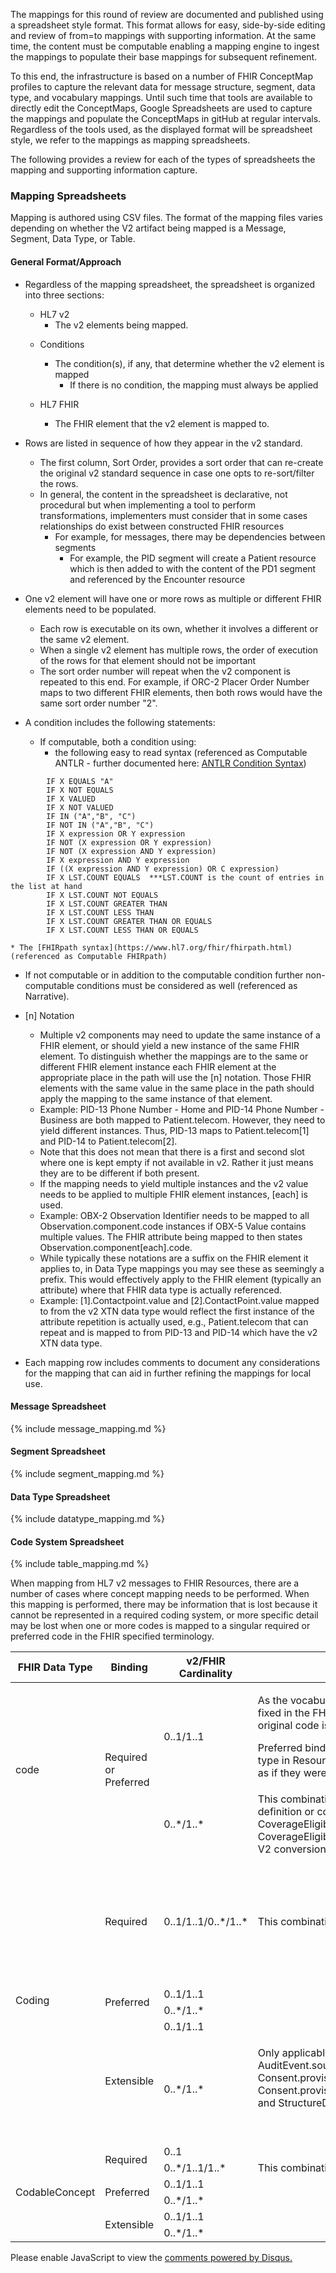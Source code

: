 The mappings for this round of review are documented and published using a spreadsheet style format.  This format allows for easy, side-by-side editing and review of from=to mappings with supporting information.  At the same time, the content must be computable enabling a mapping engine to ingest the mappings to populate their base mappings for subsequent refinement.

To this end, the infrastructure is based on a number of FHIR ConceptMap profiles to capture the relevant data for message structure, segment, data type, and vocabulary mappings.  Until such time that tools are available to directly edit the ConceptMaps, Google Spreadsheets are used to capture the mappings and populate the ConceptMaps in gitHub at regular intervals.  Regardless of the tools used, as the displayed format will be spreadsheet style, we refer to the mappings as mapping spreadsheets.

The following provides a review for each of the types of spreadsheets the mapping and supporting information capture.

### Mapping Spreadsheets
Mapping is authored using CSV files.  The format of the mapping files varies depending on whether the V2 artifact
being mapped is a Message, Segment, Data Type, or Table.

<span id="general-format"> </span>
#### General Format/Approach
* Regardless of the mapping spreadsheet, the spreadsheet is organized into three sections:
  * HL7 v2
     * The v2 elements being mapped.

  <span id="conditions"> </span>
  * Conditions
     * The condition(s), if any, that determine whether the v2 element is mapped
        * If there is no condition, the mapping must always be applied

  * HL7 FHIR
     * The FHIR element that the v2 element is mapped to.

<span id="sort-order"> </span>
* Rows are listed in sequence of how they appear in the v2 standard.
  * The first column, Sort Order, provides a sort order that can re-create the original v2 standard sequence in case one opts to re-sort/filter the rows.
  * In general, the content in the spreadsheet is declarative, not procedural but when implementing a tool to perform transformations, implementers must consider that in some cases relationships do exist between constructed FHIR resources
     * For example, for messages, there may be dependencies between segments
         * For example, the PID segment will create a Patient resource which is then added to with the content of the PD1 segment and referenced by the Encounter resource

* One v2 element will have one or more rows as multiple or different FHIR elements need to be populated.
   * Each row is executable on its own, whether it involves a different or the same v2 element.
   * When a single v2 element has multiple rows, the order of execution of the rows for that element should not be important
   * The sort order number will repeat when the v2 component is repeated to this end.  For example, if ORC-2 Placer Order Number maps to two different FHIR elements, then both rows would have the same sort order number "2".

* A condition includes the following statements:
   * If computable, both a condition using:
       * the following easy to read syntax (referenced as Computable ANTLR - further documented here: [ANTLR Condition Syntax](antlr_condition_syntax.html))
```
        IF X EQUALS "A"
        IF X NOT EQUALS
        IF X VALUED
        IF X NOT VALUED
        IF IN ("A","B", "C")
        IF NOT IN ("A","B", "C")
        IF X expression OR Y expression
        IF NOT (X expression OR Y expression)
        IF NOT (X expression AND Y expression)
        IF X expression AND Y expression
        IF ((X expression AND Y expression) OR C expression)
        IF X LST.COUNT EQUALS  ***LST.COUNT is the count of entries in the list at hand
        IF X LST.COUNT NOT EQUALS
        IF X LST.COUNT GREATER THAN
        IF X LST.COUNT LESS THAN
        IF X LST.COUNT GREATER THAN OR EQUALS
        IF X LST.COUNT LESS THAN OR EQUALS
```

    * The [FHIRpath syntax](https://www.hl7.org/fhir/fhirpath.html) (referenced as Computable FHIRpath)
  * If not computable or in addition to the computable condition further non-computable conditions must be considered as well (referenced as Narrative).

* [n] Notation
  * Multiple v2 components may need to update the same instance of a FHIR element, or should yield a new instance of the same FHIR element.  To distinguish whether the mappings are to the same or different FHIR element instance each FHIR element at the appropriate place in the path will use the [n] notation.  Those FHIR elements with the same value in the same place in the path should apply the mapping to the same instance of that element.
  * Example: PID-13 Phone Number - Home and PID-14 Phone Number - Business are both mapped to Patient.telecom.  However, they need to yield different instances.  Thus, PID-13 maps to Patient.telecom[1] and PID-14 to Patient.telecom[2].
  * Note that this does not mean that there is a first and second slot where one is kept empty if not available in v2.  Rather it just means they are to be different if both present.
  * If the mapping needs to yield multiple instances and the v2 value needs to be applied to multiple FHIR element instances, [each] is used.
  * Example:  OBX-2 Observation Identifier needs to be mapped to all Observation.component.code instances if OBX-5 Value contains multiple values.  The FHIR attribute being mapped to then states Observation.component[each].code.
  * While typically these notations are a suffix on the FHIR element it applies to, in Data Type mappings you may see these as seemingly a prefix.  This would effectively apply to the FHIR element (typically an attribute) where that FHIR data type is actually referenced.
  * Example: [1].Contactpoint.value and [2].ContactPoint.value mapped to from the v2 XTN data type would reflect the first instance of the attribute repetition is actually used, e.g., Patient.telecom that can repeat and is mapped to from PID-13 and PID-14 which have the v2 XTN data type.

* Each mapping row includes comments to document any considerations for the mapping that can aid in further refining the mappings for local use.

#### Message Spreadsheet

{% include message_mapping.md %}

#### Segment Spreadsheet

{% include segment_mapping.md %}


#### Data Type Spreadsheet

{% include datatype_mapping.md %}

#### Code System Spreadsheet

{% include table_mapping.md %}

When mapping from HL7 v2 messages to FHIR Resources, there are a number of cases where concept mapping needs to be performed.  When this mapping is performed, there may be information that is lost because it cannot be represented in a required coding system, or more specific detail may be lost when one or more codes is mapped to a singular required or preferred code in the FHIR specified terminology.

<table class="grid" >
<thead><tr><th>FHIR Data Type</th><th>Binding</th><th>v2/FHIR Cardinality</th><th>Comments</th></tr></thead>
<tbody><tr><td rowspan='2'>code</td><td rowspan='2'>Required or Preferred</td><td>0..1/1..1</td>
<td><p>As the vocabulary is not the same, and the values are fixed in the FHIR Schema, the only way to record the original code is to attach it to an extension.&nbsp;</p><p>Preferred bindings are ONLY used with the code data type in Resource.language, and these should be treated as if they were required bindings.</p></td></tr>
<tr>
<td>0..*/1..*</td>
<td>This combination is rarely used in FHIR, only for FHIR definition or conformance resources and CoverageEligibilityRequest and CoverageEligibilityResponse, and so is not applicable to V2 conversion.</td></tr>
<tr>
<td rowspan='5'>Coding</td>
<td>Required</td>
<td>0..1/1..1/0..*/1..*</td>
<td>This combination is not presently used in FHIR</td>
<td>When there is a singular coding allow to a required or preferred term</td></tr>
<tr>
<td rowspan='2'>Preferred</td>
<td>0..1/1..1</td>
<td>&#xA0;</td></tr>
<tr>
<td>0..*/1..*</td>
<td>&#xA0;</td>
</tr>
<tr>
<td rowspan='2'>Extensible</td>
<td>0..1/1..1</td>
<td>&#xA0;</td></tr>
<tr>
<td>0..*/1..*</td>
<td><p>Only applicable to AuditEvent.entity.securityLabel, AuditEvent.source.type, AuditEvent.subtype, Consent.provision.class, Consent.provision.purpose, Consent.provision.securityLabel,&nbsp;ImagingStudy.modality, and StructureDefinition.keyword</p><p><br></p></td></tr>
<tr>
<td rowspan='6'>CodableConcept</td><td rowspan='2'>Required</td><td>0..1</td><td>&#xA0;</td></tr>
<tr>
<td>0..*/1..1/1..*</td>
<td>This combination is not presently used in FHIR</td></tr>
<tr>
<td rowspan='2'>Preferred</td>
<td>0..1/1..1</td>
<tr>
<td>0..*/1..*</td>
<td>&#xA0;</td></tr>
<tr>
<td rowspan='2'>Extensible</td>
<td>0..1/1..1</td>
<td>&#xA0;</td></tr>
<tr>
<td>0..*/1..*</td>
<td>&#xA0;</td></tr>
</tbody></table>


<div id="disqus_thread"></div>
<script>
var disqus_config = function () {
this.page.url = "http://build.fhir.org.hl7/v2-to-fhir/branches/master/mapping_guidelines.html"; // Replace PAGE_URL with your page's canonical URL variable
this.page.identifier = this.page.url.substring(this.page.url.lastIndexOf("/")+1, this.page.url.lastIndexOf(".")); // Replace PAGE_IDENTIFIER with your page's unique identifier variable
};
(function() { // DON'T EDIT BELOW THIS LINE
var d = document, s = d.createElement('script');
s.src = 'https://v2-to-fhir.disqus.com/embed.js';
s.setAttribute('data-timestamp', +new Date());
(d.head || d.body).appendChild(s);
})();
</script>
<noscript>Please enable JavaScript to view the <a href="https://disqus.com/?ref_noscript">comments powered by Disqus.</a></noscript>